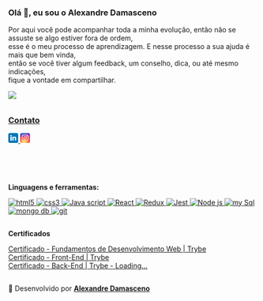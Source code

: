 ### Olá 👋, eu sou o Alexandre Damasceno

<div>
  <p>Por aqui você pode acompanhar toda a minha evolução, então não se assuste se algo estiver fora de ordem, <br>esse é o meu processo de aprendizagem. E nesse processo a sua ajuda é mais que bem vinda, <br>então se você tiver algum feedback, um conselho, dica, ou até mesmo indicações, <br>fique a vontade em compartilhar. </p>
</div>

<div>
  <a href="https://github.com/alexandredamasceno">
  <img height="180em" src="https://github-readme-stats.vercel.app/api?username=alexandredamasceno&show_icons=true&theme=highcontrast&include_all_commits=true&count_private=true"/>
<!--   <img height="180em" width="400em" src="https://github-readme-stats.vercel.app/api/top-langs/?username=alexandredamasceno&layout=compact&langs_count=7&theme=highcontrast"/> -->
</div>
  
 ##
  
<h3>Contato</h3>
  <div align="left">
  <span  >
    <a href="https://www.linkedin.com/in/alexandredamasceno/" >
      <img src="https://raw.githubusercontent.com/edent/SuperTinyIcons/bed6907f8e4f5cb5bb21299b9070f4d7c51098c0/images/svg/linkedin.svg" width="4%" />
    </a>
  </span>
  <span>
    <a href="https://www.instagram.com/eu.alexandredamasceno/" >
      <img src="https://raw.githubusercontent.com/edent/SuperTinyIcons/bed6907f8e4f5cb5bb21299b9070f4d7c51098c0/images/svg/instagram.svg" width="4%"/>
      </a>
  </span>
<!--   <span>
    <a href="mailto:dangelo.silva.miranda@gmail.com?subject=Contato%20iniciado%20por%20github">
      <img src="https://raw.githubusercontent.com/edent/SuperTinyIcons/bed6907f8e4f5cb5bb21299b9070f4d7c51098c0/images/svg/email.svg" width="4%" />
      </a>
    </span> -->
    <br>
    <br>
  
  ##
<div style="display: inline_block"><br>
  <p><strong>Linguagens e ferramentas: </strong></p>
  <a target="_blank" href="https://www.w3schools.com/tags/default.asp" rel="nofollow">
    <img alt="html5" width="38px" src="https://cdn.jsdelivr.net/gh/devicons/devicon/icons/html5/html5-plain.svg" />
  </a>
  <a target="_blank" href="https://www.w3schools.com/cssref/default.asp" rel="nofollow">
    <img alt="css3" width="38px" src="https://cdn.jsdelivr.net/gh/devicons/devicon/icons/css3/css3-plain.svg" />
  </a>
  <a target="_blank" href="https://www.w3schools.com/jsref/default.asp" rel="nofollow">
    <img alt="Java script" width="38px" src="https://cdn.jsdelivr.net/gh/devicons/devicon/icons/javascript/javascript-plain.svg" />
  </a>
  <a target="_blank" href="https://pt-br.reactjs.org/docs/getting-started.html" rel="nofollow">
    <img alt="React" width="38px" src="https://cdn.jsdelivr.net/gh/devicons/devicon/icons/react/react-original.svg" />
  </a>
  <a target="_blank" href="https://redux.js.org/introduction/getting-started" rel="nofollow">
    <img alt="Redux" width="38px" src="https://cdn.jsdelivr.net/gh/devicons/devicon/icons/redux/redux-original.svg" />
  </a>
  <a target="_blank" href="https://jestjs.io/pt-BR/docs/getting-started" rel="nofollow">
    <img alt="Jest" width="38px" src="https://cdn.jsdelivr.net/gh/devicons/devicon/icons/jest/jest-plain.svg" />
  </a>
  <a target="_blank" href="https://nodejs.org/pt-br/docs/" rel="nofollow">
    <img alt="Node js" width="38px" src="https://cdn.jsdelivr.net/gh/devicons/devicon/icons/nodejs/nodejs-plain.svg" />
  </a>
  <a target="_blank" href="https://dev.mysql.com/doc/" rel="nofollow">
    <img alt="my Sql" width="38px" src="https://cdn.jsdelivr.net/gh/devicons/devicon/icons/mysql/mysql-plain.svg" />
  </a>
  <a target="_blank" href="https://docs.mongodb.com/" rel="nofollow">
    <img alt="mongo db" width="38px" src="https://cdn.jsdelivr.net/gh/devicons/devicon/icons/mongodb/mongodb-plain.svg" />
  </a>
  <a target="_blank" href="https://git-scm.com/doc" rel="nofollow">
    <img alt="git" width="38px" src="https://cdn.jsdelivr.net/gh/devicons/devicon/icons/git/git-plain.svg" />
  </a>
</div>
  
  ##

<div id="study">
  <p> <strong>Certificados</strong></P>
<!--   <p>sou estudante de desenvolvimento Web Full-Stack na Trybe. </p> -->
  <a target="_blank" href="https://drive.google.com/file/d/158AQJW8QAI1p0RcctnKXiA6IPCMK_kmO/view?usp=sharing">
    Certificado - Fundamentos de Desenvolvimento Web | Trybe
  </a>
  
  <br>
  
  <a target="_blank" href="https://drive.google.com/file/d/1M7zVOtDts52TIoYMLgrO0hHKQGJE3vsQ/view?usp=sharing">
    Certificado - Front-End | Trybe
  </a>
  

  <br>
  
  <a target="_blank" href="">
    Certificado - Back-End | Trybe - Loading...
  </a> 

  
</div>

##

<p>🥇 Desenvolvido por <strong><a href='https://github.com/alexandredamasceno'>Alexandre Damasceno</a></strong></p>

